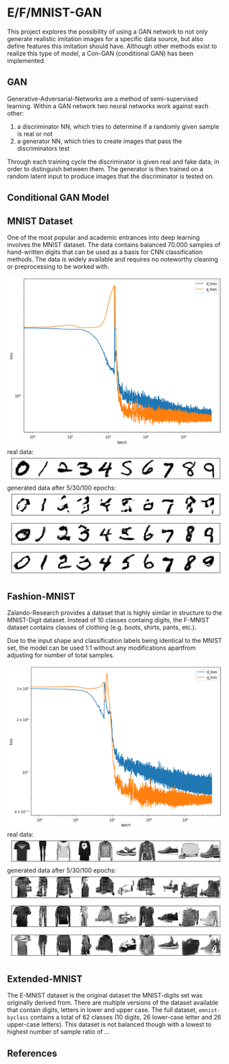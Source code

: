 # E/F/MNIST-GAN

This project explores the possibility of using a GAN network to not only generate realistic imitation images for a specific data source, but also define features this imitation should have. Although other methods exist to realize this type of model, a Con-GAN (conditional GAN) has been implemented.

## GAN

Generative-Adversarial-Networks are a method of semi-supervised learning.
Within a GAN network two neural networks work against each other:

1. a discriminator NN, which tries to determine if a randomly given sample is
real or not
2. a generator NN, which tries to create images that pass the discriminators test

Through each training cycle the discriminator is given real and fake data,
in order to distinguish between them. The generator is then trained on a random
latent input to produce images that the discriminator is tested on.

## Conditional GAN Model

## MNIST Dataset

One of the most popular and academic entrances into deep learning involves the
MNIST dataset. The data contains balanced 70.000 samples of hand-written digits
that can be used as a basis for CNN classification methods. The data is widely
available and requires no noteworthy cleaning or preprocessing to be worked with.

![loss history](img/mnist-loss.png "loss history for 30 epochs")
real data:
![real data](img/mnist-real.png)
generated data after 5/30/100 epochs:
![5 epochs](img/mnist-5.png "5 epochs of training")
![30 epochs](img/mnist-30.png "30 epochs of training")
![100 epochs](img/mnist-100.png "100 epochs of training")

## Fashion-MNIST

Zalando-Research provides a dataset that is highly similar in structure to the MNIST-Digit dataset. Instead of 10 classes containg digits, the F-MNIST dataset contains classes of clothing (e.g. boots, shirts, pants, etc.).

Due to the input shape and classification labels being identical to the MNIST set, the model can be used 1:1 without any modifications apartfrom adjusting for number of total samples.

![loss history](img/fmnist-loss.png "loss history for 30 epochs")
real data:
![real data](img/fmnist-real.png)
generated data after 5/30/100 epochs:
![5 Epochs](img/fmnist-5.png "5 epochs of training")
![30 epochs](img/fmnist-30.png "30 epochs of training")
![100 Epochs](img/fmnist-100.png "100 epochs of training")

## Extended-MNIST 

The E-MNIST dataset is the original dataset the MNIST-digits set was originally derived from. There are multiple versions of the dataset available that contain digits, letters in lower and upper case. The full dataset, `emnist-byclass` contains a total of 62 classes (10 digits, 26 lower-case letter and 26 upper-case letters). This dataset is not balanced though with a lowest to highest number of sample ratio of ...

## References
